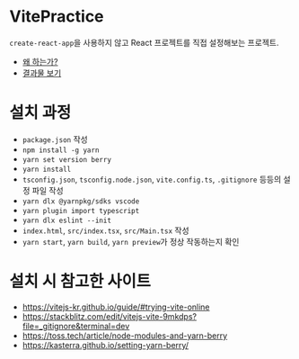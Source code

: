 # VitePractice
`create-react-app`을 사용하지 않고 React 프로젝트를 직접 설정해보는 프로젝트.
- [왜 하는가?](https://vitejs-kr.github.io/guide/why.html)
- [결과물 보기](https://vite-practice.vercel.app/)

# 설치 과정
- `package.json` 작성
- `npm install -g yarn`
- `yarn set version berry`
- `yarn install`
- `tsconfig.json`, `tsconfig.node.json`, `vite.config.ts`, `.gitignore` 등등의 설정 파일 작성
- `yarn dlx @yarnpkg/sdks vscode`
- `yarn plugin import typescript`
- `yarn dlx eslint --init`
- `index.html`, `src/index.tsx`, `src/Main.tsx` 작성
- `yarn start`, `yarn build`, `yarn preview`가 정상 작동하는지 확인

# 설치 시 참고한 사이트
- https://vitejs-kr.github.io/guide/#trying-vite-online
- https://stackblitz.com/edit/vitejs-vite-9mkdps?file=_gitignore&terminal=dev
- https://toss.tech/article/node-modules-and-yarn-berry
- https://kasterra.github.io/setting-yarn-berry/
